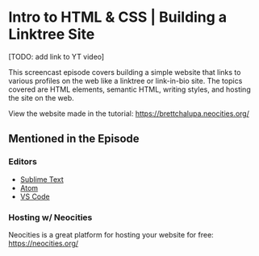 # Intro to HTML & CSS | Building a Linktree Site

[TODO: add link to YT video]

This screencast episode covers building a simple website that links to various
profiles on the web like a linktree or link-in-bio site. The topics covered are
HTML elements, semantic HTML, writing styles, and hosting the site on the web.

View the website made in the tutorial: https://brettchalupa.neocities.org/

## Mentioned in the Episode

### Editors

- [Sublime Text](https://www.sublimetext.com/)
- [Atom](https://atom.io/)
- [VS Code](https://code.visualstudio.com/)

### Hosting w/ Neocities

Neocities is a great platform for hosting your website for free: https://neocities.org/
